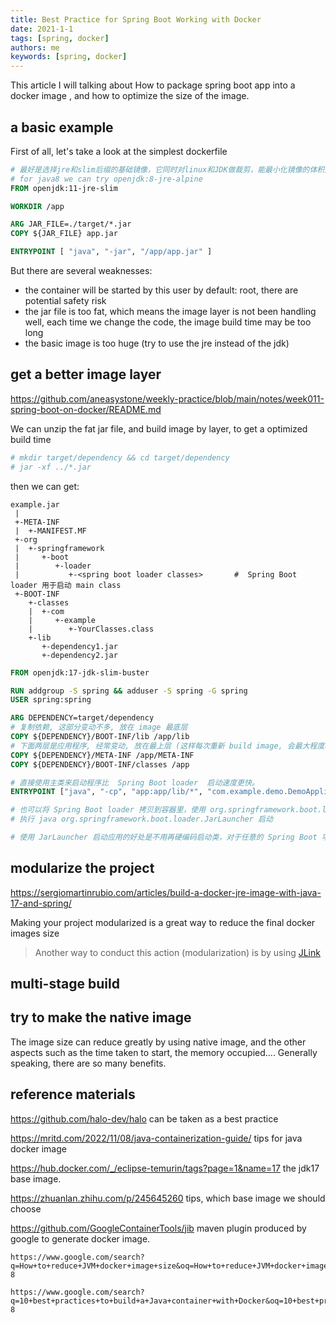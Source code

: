 ```yaml
---
title: Best Practice for Spring Boot Working with Docker
date: 2021-1-1
tags: [spring, docker]
authors: me
keywords: [spring, docker]
---
```


This article I will talking about How to package spring boot app into a docker image , and how to optimize the size of the image.

<!-- truncate -->

## a basic example

First of all, let's take a look at the simplest dockerfile 

```dockerfile
# 最好是选择jre和slim后缀的基础镜像，它同时对linux和JDK做裁剪，能最小化镜像的体积而不影响java程序的运行性能
# for java8 we can try openjdk:8-jre-alpine
FROM openjdk:11-jre-slim

WORKDIR /app

ARG JAR_FILE=./target/*.jar
COPY ${JAR_FILE} app.jar

ENTRYPOINT [ "java", "-jar", "/app/app.jar" ]

```

But there are several weaknesses:

- the container will be started by this user by default: root, there are potential safety risk
- the jar file is too fat, which means the image layer is not been handling well, each time we change the code, the image build time may be too long
- the basic image is too huge (try to use the jre instead of the jdk)

## get a better image layer

https://github.com/aneasystone/weekly-practice/blob/main/notes/week011-spring-boot-on-docker/README.md

We can unzip the fat jar file, and build image by layer, to get a optimized build time

```sh
# mkdir target/dependency && cd target/dependency
# jar -xf ../*.jar
```

then we can get:

```
example.jar
 |
 +-META-INF
 |  +-MANIFEST.MF
 +-org
 |  +-springframework
 |     +-boot
 |        +-loader
 |           +-<spring boot loader classes>       #  Spring Boot loader 用于启动 main class
 +-BOOT-INF
    +-classes
    |  +-com
    |     +-example
    |        +-YourClasses.class
    +-lib
       +-dependency1.jar
       +-dependency2.jar
```

```dockerfile
FROM openjdk:17-jdk-slim-buster

RUN addgroup -S spring && adduser -S spring -G spring
USER spring:spring

ARG DEPENDENCY=target/dependency
# 复制依赖, 这部分变动不多, 放在 image 最底层
COPY ${DEPENDENCY}/BOOT-INF/lib /app/lib
# 下面两层是应用程序, 经常变动, 放在最上层 (这样每次重新 build image, 会最大程度利用 docker 镜像缓存)
COPY ${DEPENDENCY}/META-INF /app/META-INF
COPY ${DEPENDENCY}/BOOT-INF/classes /app

# 直接使用主类来启动程序比  Spring Boot loader  启动速度更快。
ENTRYPOINT ["java", "-cp", "app:app/lib/*", "com.example.demo.DemoApplication"]

# 也可以将 Spring Boot loader 拷贝到容器里，使用 org.springframework.boot.loader.JarLauncher 来启动应用
# 执行 java org.springframework.boot.loader.JarLauncher 启动

# 使用 JarLauncher 启动应用的好处是不用再硬编码启动类，对于任意的 Spring Boot 项目都适用，而且还可以保证 classpath 的加载顺序，在 BOOT-INF 目录下可以看到一个 classpath.idx 文件，JarLauncher 就是用它来构建 classpath 的。
```

## modularize the project

https://sergiomartinrubio.com/articles/build-a-docker-jre-image-with-java-17-and-spring/

Making your project modularized is a great way to reduce the final docker images size

> Another way to conduct this action (modularization) is by using [JLink](https://openjdk.org/projects/jigsaw/quick-start#linker)

## multi-stage build



## try to make the native image

The image size can reduce greatly by using native image, and the other aspects such as the time taken to start, the memory occupied.... Generally speaking, there are so many benefits.

## reference materials

https://github.com/halo-dev/halo  can be taken as a best practice

https://mritd.com/2022/11/08/java-containerization-guide/ tips for java docker image

https://hub.docker.com/_/eclipse-temurin/tags?page=1&name=17 the jdk17 base image.

https://zhuanlan.zhihu.com/p/245645260 tips, which base image we should choose

https://github.com/GoogleContainerTools/jib maven plugin produced by google to generate docker image.


```
https://www.google.com/search?q=How+to+reduce+JVM+docker+image+size&oq=How+to+reduce+JVM+docker+image+size&aqs=chrome..69i57.680j0j7&sourceid=chrome&ie=UTF-8

https://www.google.com/search?q=10+best+practices+to+build+a+Java+container+with+Docker&oq=10+best+practices+to+build+a+Java+container+with+Docker&aqs=chrome..69i57.277j0j7&sourceid=chrome&ie=UTF-8
```